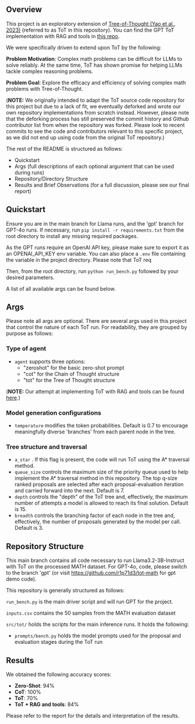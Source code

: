 ## Overview
This project is an exploratory extension of [Tree-of-Thought (Yao et al., 2023)](https://github.com/princeton-nlp/tree-of-thought-llm) (referred to as ToT in this repository).
You can find the GPT ToT implementation with RAG and tools in [this repo](https://github.com/r1p71d3/tot-math).

We were specifically driven to extend upon ToT by the following:

**Problem Motivation**: Complex math problems can be difficult for LLMs to solve reliably. At the same time, ToT has shown promise for helping LLMs tackle complex reasoning problems.

**Problem Goal**: Explore the efficacy and efficiency of solving complex math problems with Tree-of-Thought.

(**NOTE:** We originally intended to adapt the ToT source code repository for this project but due to a lack of fit, we eventually deforked and wrote our own repository implementations from scratch instead. However, please note that the deforking process has still preserved the commit history and Github contributor list from when the repository was forked. Please look to recent commits to see the code and contributors relevant to this specific project, as we did not end up using code from the original ToT repository.)

The rest of the README is structured as follows:
- Quickstart
- Args (full descriptions of each optional argument that can be used during runs)
- Repository/Directory Structure
- Results and Brief Observations (for a full discussion, please see our final report)

## Quickstart
Ensure you are in the main branch for Llama runs, and the 'gpt' branch for GPT-4o runs. If necessary, run ```pip install -r requirements.txt``` from the root directory to install any missing required packages.

As the GPT runs require an OpenAI API key, please make sure to export it as an OPENAI_API_KEY env variable. You can also place a `.env` file containing the variable in the project directory. Please note that ToT req

Then, from the root directory, run ```python run_bench.py``` followed by your desired parameters.

A list of all available args can be found below.

## Args
Please note all args are optional. There are several args used in this project that control the nature of each ToT run. For readability, they are grouped by purpose as follows:

### Type of agent
- ```agent``` supports three options: 
    - "zeroshot" for the basic zero-shot prompt
    - "cot" for the Chain of Thought structure
    - "tot" for the Tree of Thought structure
      
(**NOTE:** Our attempt at implementing ToT with RAG and tools can be found [here](https://github.com/r1p71d3/tot-math).)

### Model generation configurations
- ```temperature``` modifies the token probabilities. Default is 0.7 to encourage meaningfully diverse 'branches' from each parent node in the tree.

### Tree structure and traversal
- ```a_star``` . If this flag is present, the code will run ToT using the A* traversal method.
- ```queue_size``` controls the maximum size of the priority queue used to help implement the A* traversal method in this repository. The top q-size ranked proposals are selected after each proposal-evaluation iteration and carried forward into the next. Default is 7. 
- ```depth``` controls the "depth" of the ToT tree and, effectively, the maximum number of attempts a model is allowed to reach its final solution. Default is 15.
- ```breadth``` controls the branching factor of each node in the tree and, effectively, the number of proposals generated by the model per call. Default is 3.


## Repository Structure
This main branch contains all code necessary to run Llama3.2-3B-Instruct with ToT on the processed MATH dataset. For GPT-4o, code, please switch to the branch 'gpt' (or visit https://github.com/r1p71d3/tot-math for gpt demo code).

This repository is generally structured as follows:

```run_bench.py``` is the main driver script and will run GPT for the project.

```inputs.csv``` contains the 50 samples from the MATH evaluation dataset

```src/tot/``` holds the scripts for the main inference runs. It holds the following:
- ```prompts/bench.py``` holds the model prompts used for the proposal and evaluation stages during the ToT run

## Results
We obtained the following accuracy scores:
- **Zero-Shot**: 94%
- **CoT**: 100%
- **ToT**: 70%
- **ToT + RAG and tools**: 84%

Please refer to the report for the details and interpretation of the results.
